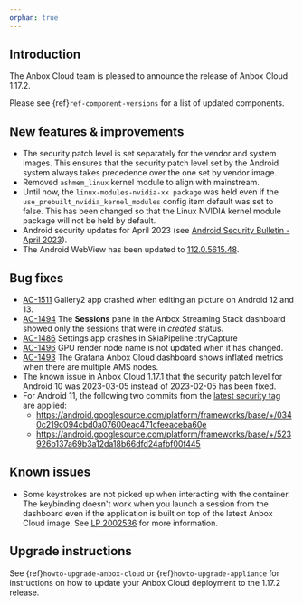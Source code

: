 ```yaml
---
orphan: true
---
```

## Introduction

The Anbox Cloud team is pleased to announce the release of Anbox Cloud 1.17.2.

Please see {ref}`ref-component-versions` for a list of updated components.

## New features & improvements

* The security patch level is set separately for the vendor and system images. This ensures that the security patch level set by the Android system always takes precedence over the one set by vendor image.
* Removed `ashmem_linux` kernel module to align with mainstream.
* Until now, the `linux-modules-nvidia-xx package` was held even if the `use_prebuilt_nvidia_kernel_modules` config item default was set to false. This has been changed so that the Linux NVIDIA kernel module package will not be held by default. 
* Android security updates for April 2023 (see [Android Security Bulletin - April 2023](https://source.android.com/docs/security/bulletin/2023-04-01)).
* The Android WebView has been updated to [112.0.5615.48](https://chromereleases.googleblog.com/2023/03/early-stable-update-for-android_01850485126.html).

## Bug fixes

* [AC-1511](https://warthogs.atlassian.net/browse/AC-1511) Gallery2 app crashed when editing an picture on Android 12 and 13.
* [AC-1494](https://warthogs.atlassian.net/browse/AC-1494) The **Sessions** pane in the Anbox Streaming Stack dashboard showed only the sessions that were in *created* status.
* [AC-1486](https://warthogs.atlassian.net/browse/AC-1486) Settings app crashes in SkiaPipeline::tryCapture
* [AC-1496](https://warthogs.atlassian.net/browse/AC-1496) GPU render node name is not updated when it has changed.
* [AC-1493](https://warthogs.atlassian.net/browse/AC-1493) The Grafana Anbox Cloud dashboard shows inflated metrics when there are multiple AMS nodes.
* The known issue in Anbox Cloud 1.17.1 that the security patch level for Android 10 was 2023-03-05 instead of 2023-02-05 has been fixed.
* For Android 11, the following two commits from the [latest security tag](https://android.googlesource.com/platform/frameworks/base/+/refs/tags/android-security-11.0.0_r65) are applied:
    - https://android.googlesource.com/platform/frameworks/base/+/0340c219c094cbd0a07600eac471cfeeaceba60e
    - https://android.googlesource.com/platform/frameworks/base/+/523926b137a69b3a12da18b66dfd24afbf00f445

## Known issues

*  Some keystrokes are not picked up when interacting with the container. The keybinding doesn't work when you launch a session from the dashboard even if the application is built on top of the latest Anbox Cloud image. See [LP 2002536](https://bugs.launchpad.net/anbox-cloud/+bug/2002536) for more information.


## Upgrade instructions

See {ref}`howto-upgrade-anbox-cloud` or {ref}`howto-upgrade-appliance` for instructions on how to update your Anbox Cloud deployment to the 1.17.2 release.
